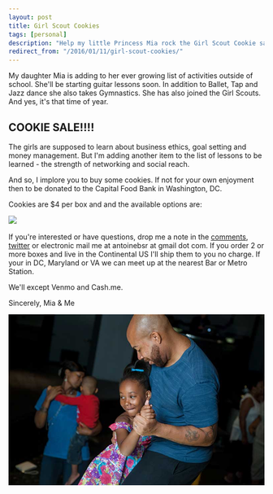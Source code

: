 ```yaml
---
layout: post
title: Girl Scout Cookies
tags: [personal]
description: "Help my little Princess Mia rock the Girl Scout Cookie sale."
redirect_from: "/2016/01/11/girl-scout-cookies/"
---
```


My daughter Mia is adding to her ever growing list of activities outside of school. She'll be starting guitar lessons soon. In addition to Ballet, Tap and Jazz dance she also takes Gymnastics. She has also joined the Girl Scouts. And yes, it's that time of year.

## COOKIE SALE!!!!

The girls are supposed to learn about business ethics, goal setting and money management. But I'm adding another item to the list of lessons to be learned - the strength of networking and social reach.

And so, I implore you to buy some cookies. If not for your own enjoyment then to be donated to the Capital Food Bank in Washington, DC.

Cookies are $4 per box and and the available options are:

![](http://i.stack.imgur.com/t6bXW.png)

If you're interested or have questions, drop me a note in the [comments](#dsq-app1), [twitter](http://twitter.com/aebsr) or electronic mail me at antoinebsr at gmail dot com. If you order 2 or more boxes and live in the Continental US I'll ship them to you no charge. If your in DC, Maryland or VA we can meet up at the nearest Bar or Metro Station.

We'll except Venmo and Cash.me.

Sincerely,
Mia & Me

![](/assets/media/miaandme.jpg)

